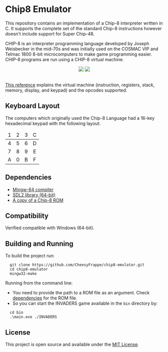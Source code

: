 # Chip8 Emulator
This repository contains an implementation of a Chip-8 interpreter written in C. It supports the complete set of the standard Chip-8 instructions however doesn't include support for Super Chip-48.

CHIP-8 is an interpreter programming language developed by Joseph Weisbecker in the mid-70s and was initially used on the COSMAC VIP and 
Telmac 1800 8-bit microcomputers to make game programming easier. CHIP-8 programs are run using a CHIP-8 virtual machine.

<div align="center">
    <img src="https://github.com/CheesyFrappe/chip8-emulator/assets/80858788/b919f501-2962-4f3f-b511-07cd64235c0b"/>
    <img src="https://github.com/CheesyFrappe/chip8-emulator/assets/80858788/8c2bdc8a-d998-44d8-9d37-cca0ebcf7790">
</div><br>

[This reference](http://devernay.free.fr/hacks/chip8/C8TECH10.HTM) explains the virtual machine (instruction, registers, stack, memory, display, and keypad) and the opcodes supported.

## Keyboard Layout
 The computers which originally used the Chip-8 Language had a 16-key hexadecimal keypad with the following layout:
<table align="center">
    <thead>
        <tr>
            <td align="center">1</td>
            <td align="center">2</td>
            <td align="center">3</td>
            <td align="center">C</td>
        </tr>
    </thead>
    <tbody>
        <tr>
            <td align="center">4</td>
            <td align="center">5</td>
            <td align="center">6</td>
            <td align="center">D</td>
        </tr>
        <tr>
            <td align="center">7</td>
            <td align="center">8</td>
            <td align="center">9</td>
            <td align="center">E</td>
        </tr>
        <tr>
            <td align="center">A</td>
            <td align="center">0</td>
            <td align="center">B</td>
            <td align="center">F</td>
        </tr>
    </tbody>
</table>

## Dependencies
 - [Mingw-64 compiler](https://gcc.gnu.org/)
 - [SDL2 library (64-bit)](https://www.libsdl.org/)
 - [A copy of a Chip-8 ROM](https://www.zophar.net/pdroms/chip8/chip-8-games-pack.html)

## Compatibility
Verified compatible with Windows (64-bit).

## Building and Running
To build the project run:
```shell
  git clone https://github.com/CheesyFrappe/chip8-emulator.git
  cd chip8-emulator
  mingw32-make
```
Running from the command line:
 - You need to provide the path to a ROM file as an argument. Check [dependencies](https://github.com/CheesyFrappe/chip8-emulator/new/master?readme=1#dependencies) for the ROM file.
 - So you can start the INVADERS game available in the `bin` directory by:
```shell
  cd bin
  .\main.exe ./INVADERS
```

## License
This project is open source and available under the [MIT License]().





